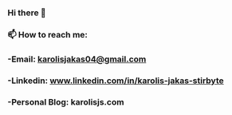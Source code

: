 ### Hi there 👋
###  📫 How to reach me: 
###     -Email: karolisjakas04@gmail.com
###     -Linkedin: www.linkedin.com/in/karolis-jakas-stirbyte
###     -Personal Blog: karolisjs.com



<!--
**Kjaks/Kjaks** is a ✨ _special_ ✨ repository because its `README.md` (this file) appears on your GitHub profile.

Here are some ideas to get you started:

- 🔭 I’m currently working on ...
- 👯 I’m looking to collaborate on ...
- 🤔 I’m looking for help with ...
- 💬 Ask me about ...
- 😄 Pronouns: ...
- ⚡ Fun fact: ...
-->
